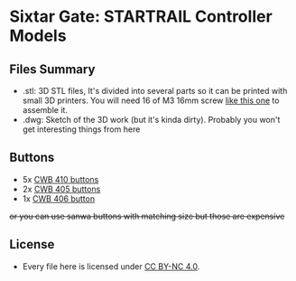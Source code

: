 # Sixtar Gate: STARTRAIL Controller Models

## Files Summary

- .stl: 3D STL files, It's divided into several parts so it can be printed with small 3D printers.
  You will need 16 of M3 16mm screw [like this one](https://www.mcmaster.com/90236A123) to assemble it.
- .dwg: Sketch of the 3D work (but it's kinda dirty). Probably you won't get interesting things from here

## Buttons

- 5x [CWB 410 buttons](https://www.istmall.co.kr/us/goods/goods_view.php?goodsNo=1009992265)
- 2x [CWB 405 buttons](https://www.istmall.co.kr/us/goods/goods_view.php?goodsNo=1009992351)
- 1x [CWB 406 button](https://www.istmall.co.kr/us/goods/goods_view.php?goodsNo=1009992352)

~~or you can use sanwa buttons with matching size but those are expensive~~

## License

- Every file here is licensed under [CC BY-NC 4.0](https://creativecommons.org/licenses/by-nc/4.0/).
